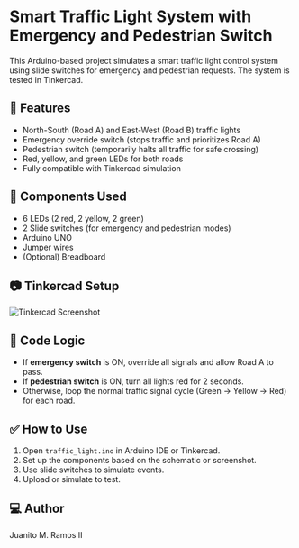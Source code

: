 # Smart Traffic Light System with Emergency and Pedestrian Switch

This Arduino-based project simulates a smart traffic light control system using slide switches for emergency and pedestrian requests. The system is tested in Tinkercad.

## 🔧 Features
- North-South (Road A) and East-West (Road B) traffic lights
- Emergency override switch (stops traffic and prioritizes Road A)
- Pedestrian switch (temporarily halts all traffic for safe crossing)
- Red, yellow, and green LEDs for both roads
- Fully compatible with Tinkercad simulation

## 🚦 Components Used
- 6 LEDs (2 red, 2 yellow, 2 green)
- 2 Slide switches (for emergency and pedestrian modes)
- Arduino UNO
- Jumper wires
- (Optional) Breadboard

## 📷 Tinkercad Setup
![Tinkercad Screenshot](![image](https://github.com/user-attachments/assets/e1301231-afcc-4cda-b8a4-f7c3bd2a8d82)
)

## 🧠 Code Logic
- If **emergency switch** is ON, override all signals and allow Road A to pass.
- If **pedestrian switch** is ON, turn all lights red for 2 seconds.
- Otherwise, loop the normal traffic signal cycle (Green → Yellow → Red) for each road.

## ✅ How to Use
1. Open `traffic_light.ino` in Arduino IDE or Tinkercad.
2. Set up the components based on the schematic or screenshot.
3. Use slide switches to simulate events.
4. Upload or simulate to test.

## 💻 Author
Juanito M. Ramos II

